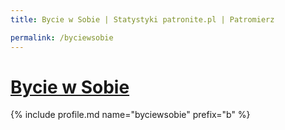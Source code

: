 ```yaml
---
title: Bycie w Sobie | Statystyki patronite.pl | Patromierz

permalink: /byciewsobie
---
```


# [Bycie w Sobie](https://patronite.pl/byciewsobie)

{% include profile.md name="byciewsobie" prefix="b" %}
